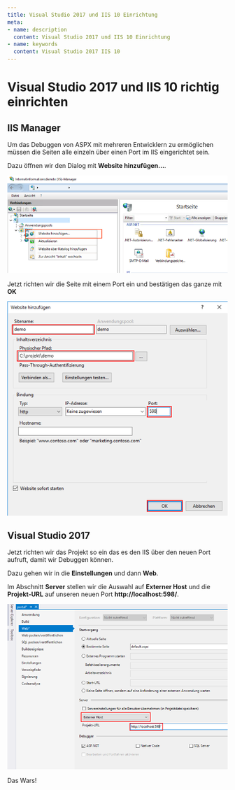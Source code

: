 ```yaml
---
title: Visual Studio 2017 und IIS 10 Einrichtung
meta: 
- name: description
  content: Visual Studio 2017 und IIS 10 Einrichtung
- name: keywords 
  content: Visual Studio 2017 IIS 10 
---
```


# Visual Studio 2017 und IIS 10 richtig einrichten

## IIS Manager

Um das Debuggen von ASPX mit mehreren Entwicklern zu ermöglichen müssen die Seiten alle einzeln über einen Port im IIS eingerichtet sein.

Dazu öffnen wir den Dialog mit **Website hinzufügen...**.

![Brainwash](/iis10newsite.png)

Jetzt richten wir die Seite mit einem Port ein und bestätigen das ganze mit **OK**

![Brainwash](/iis10newsiteconfig.png)

## Visual Studio 2017

Jetzt richten wir das Projekt so ein das es den IIS über den neuen Port aufruft, damit wir Debuggen können.

Dazu gehen wir in die **Einstellungen** und dann **Web**.

Im Abschnitt **Server** stellen wir die Auswahl auf **Externer Host** und die **Projekt-URL** auf unseren neuen Port **http://localhost:598/**.

![Brainwash](/vs2017configexternhost.png)

Das Wars!